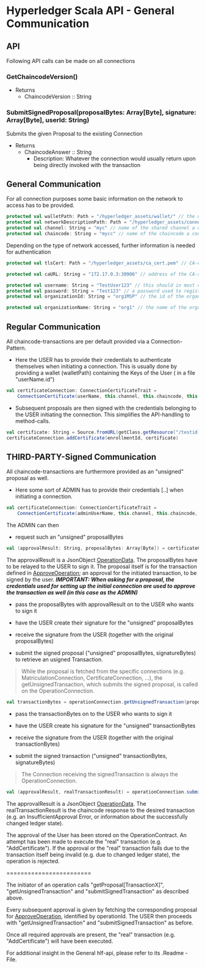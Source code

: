 # <a id="General Communication" /> Hyperledger Scala API - General Communication

## API
Following API calls can be made on all connections

### GetChaincodeVersion()
- Returns 
    - ChaincodeVersion :: String 

### SubmitSignedProposal(proposalBytes: Array[Byte], signature: Array[Byte], userId: String)
Submits the given Proposal to the existing Connection
- Returns
    -  ChaincodeAnswer :: String 
        - Description: Whatever the connection would usually return upon being directly invoked with the transaction

## General Communication
For all connection purposes some basic information on the network to access has to be provided.
```scala
protected val walletPath: Path = "/hyperledger_assets/wallet/" // the directory containing your certificates.
protected val networkDescriptionPath: Path = "/hyperledger_assets/connection_profile.yaml" // the file describing the existing network.
protected val channel: String = "myc" // name of the shared channel a connection is requested for.
protected val chaincode: String = "mycc" // name of the chaincode a connection is requested for.
```

Depending on the type of network accessed, further information is needed for authentication
```scala
protected val tlsCert: Path = "/hyperledger_assets/ca_cert.pem" // CA-certificate to have your client validate that the server you are talking to is actually the CA.

protected val caURL: String = "172.17.0.3:30906" // address of the CA-server.

protected val username: String = "TestUser123" // this should in most cases be the name of the .id file in your wallet directory.
protected val password: String = "Test123" // a password used to register a user and receive/set a certificate for said user when enrolling.
protected val organizationId: String = "org1MSP" // the id of the organization the user belongs to.

protected val organizationName: String = "org1" // the name of the organization the user belongs to.

```

## Regular Communication
All chaincode-transactions are per default provided via a Connection-Pattern.
- Here the USER has to provide their credentials to authenticate themselves when initiating a connection.
    This is usually done by providing a wallet (walletPath) containing the Keys of the User ( in a file "userName.id")
```scala
val certificateConnection: ConnectionCertificateTrait = 
    ConnectionCertificate(userName, this.channel, this.chaincode, this.walletPath, this.networkDescriptionPath)
```
- Subsequent proposals are then signed with the credentials belonging to the USER initiating the connection.
    This simplifies the API-handling to method-calls.
```scala
val certificate: String = Source.fromURL(getClass.getResource("/testid.csr")).mkString
certificateConnection.addCertificate(enrollmentId, certificate)
```

## THIRD-PARTY-Signed Communication
All chaincode-transactions are furthermore provided as an "unsigned" proposal as well.

- Here some sort of ADMIN has to provide their credentials [..] when initiating a connection.
```scala
val certificateConnection: ConnectionCertificateTrait = 
    ConnectionCertificate(adminUserName, this.channel, this.chaincode, this.adminWalletPath, this.networkDescriptionPath)
```
The ADMIN can then 
- request such an "unsigned" proposalBytes
```scala
val (approvalResult: String, proposalBytes: Array[Byte]) = certificateConnection.getProposalAddCertificate(userCertificate, enrollmentId, certificate)
```
The approvalResult is a JsonObject [OperationData](../chaincode/operation.md#OperationData).
The proposalBytes have to be relayed to the USER to sign it. The proposal itself is for the transaction defined in [ApproveOperation](./operation.md#ApproveOperation); an approval for the initiated transaction, to be signed by the user.
**_IMPORTANT: When asking for a proposal, the credentials used for setting up the initial connection are used to approve the transaction as well (in this case as the ADMIN)_**

- pass the proposalBytes with approvalResult on to the USER who wants to sign it
- have the USER create their signature for the "unsigned" proposalBytes
- receive the signature from the USER (together with the original proposalBytes)

- submit the signed proposal ("unsigned" proposalBytes, signatureBytes) to retrieve an usigned Transaction.
> While the proposal is fetched from the specific connections (e.g. MatriculationConnection, CertificateConnection, ...), the getUnsignedTransaction, which submits the signed proposal, is called on the OperationConnection.
```scala
val transactionBytes = operationConnection.getUnsignedTransaction(proposalBytes: Array[Byte], signatureBytes: Array[Byte])
```

- pass the transactionBytes on to the USER who wants to sign it
- have the USER create his signature for the "unsigned" transactionBytes
- receive the signature from the USER (together with the original transactionBytes)

- submit the signed transaction ("unsigned" transactionBytes, signatureBytes)
>The Connection receiving the signedTransaction is always the OperationConnection.
```scala
val (approvalResult, realTransactionResult) = operationConnection.submitSignedTransaction(transactionBytes: Array[Byte], signatureBytes: Array[Byte])
```
The approvalResult is a JsonObject [OperationData](../chaincode/operation.md#OperationData).
The realTransactionResult is the chaincode response to the desired transaction
(e.g. an InsufficientApproval Error, or information about the successfully changed ledger state).

The approval of the User has been stored on the OperationContract.
An attempt has been made to execute the "real" transaction (e.g. "AddCertificate").
If the approval or the "real" transaction fails due to the transaction itself being invalid (e.g. due to changed ledger state), the operation is rejected.

========================  

The initiator of an operation calls "getProposal[TransactionX]", "getUnsignedTransaction" and "submitSignedTransaction" as described above.

Every subsequent approval is given by fetching the corresponding proposal for [ApproveOperation](./operation.md#ApproveOperation), identified by operationId. The USER then proceeds with "getUnsignedTransaction" and "submitSignedTransaction" as before.

Once all required approvals are present, the "real" transaction (e.g. "AddCertificate") will have been executed.

For additional insight in the General hlf-api, please refer to its .Readme - File.
